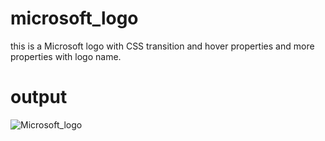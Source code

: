 # microsoft_logo
this is a Microsoft logo with CSS transition and hover properties and more properties with logo name.

# output
![Microsoft_logo](https://github.com/ajeet2332/microsoft_logo/assets/138543074/765a3095-771a-4609-8170-64387840d8ef)

